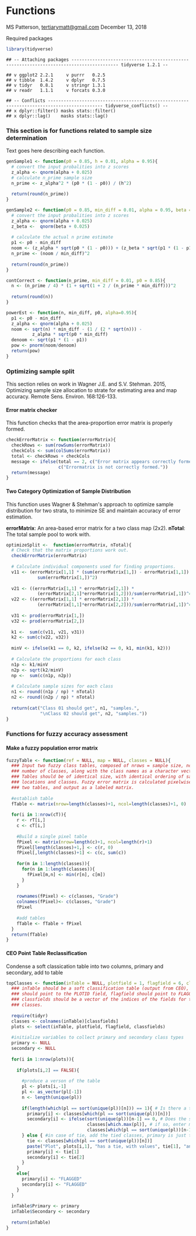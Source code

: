 Functions
================
MS Patterson, <tertiarymatt@gmail.com>
December 13, 2018

Required packages

``` r
library(tidyverse)
```

    ## -- Attaching packages ---------------------------------------------------------------------------------------- tidyverse 1.2.1 --

    ## v ggplot2 2.2.1     v purrr   0.2.5
    ## v tibble  1.4.2     v dplyr   0.7.5
    ## v tidyr   0.8.1     v stringr 1.3.1
    ## v readr   1.1.1     v forcats 0.3.0

    ## -- Conflicts ------------------------------------------------------------------------------------------- tidyverse_conflicts() --
    ## x dplyr::filter() masks stats::filter()
    ## x dplyr::lag()    masks stats::lag()

### This section is for functions related to sample size determination

Text goes here describing each function.

``` r
genSample1 <- function(p0 = 0.85, h = 0.01, alpha = 0.95){
  # convert the input probalities into z scores
  z_alpha <- qnorm(alpha + 0.025)
  # calculate n_prime sample size
  n_prime <- z_alpha^2 * (p0 * (1 - p0)) / (h^2)
  
  return(round(n_prime))
}

genSample2 <- function(p0 = 0.85, min_diff = 0.01, alpha = 0.95, beta = 0.95){
  # convert the input probalities into z scores
  z_alpha <- qnorm(alpha + 0.025)
  z_beta <-  qnorm(beta + 0.025)
  
  # calculate the actual n prime estimate 
  p1 <- p0 - min_diff
  noom <- (z_alpha * sqrt(p0 * (1 - p0))) + (z_beta * sqrt(p1 * (1 - p1)))
  n_prime <- (noom / min_diff)^2
  
  return(round(n_prime))
}

contCorrect <- function(n_prime, min_diff = 0.01, p0 = 0.85){
  n <- (n_prime / 4) * (1 + sqrt(1 + 2 / (n_prime * min_diff)))^2
  
  return(round(n))
}

powerEst <- function(n, min_diff, p0, alpha=0.95){
  p1 <- p0 - min_diff
  z_alpha <- qnorm(alpha + 0.025)
  noom <- sqrt(n) * min_diff - (1 / (2 * sqrt(n))) - 
          z_alpha * sqrt(p0 * min_diff)
  denoom <- sqrt(p1 * (1 - p1))
  pow <- pnorm(noom/denoom)
  return(pow)
}
```

### Optimizing sample split

This section relies on work in Wagner J.E. and S.V. Stehman. 2015, Optimizing sample size allocation to strate for estimating area and map accuracy. Remote Sens. Environ. 168:126-133.

#### Error matrix checker

This function checks that the area-proportion error matrix is properly formed.

``` r
checkErrorMatrix <- function(errorMatrix){
  checkRows <- sum(rowSums(errorMatrix))
  checkCols <- sum(colSums(errorMatrix))
  total <- checkRows + checkCols
  message <- ifelse(total == 2, c("Error matrix appears correctly formed."),
                    c("Errormatrix is not correctly formed."))
  return(message)
}
```

#### Two Category Optimization of Sample Distribution

This function uses Wagner & Stehman's approach to optimize sample distribution for two strata, to minimize SE and maintain accuracy of error estimation.

**errorMatrix**: An area-based error matrix for a two class map (2x2).
**nTotal**: The total sample pool to work with.

``` r
optimizeSplit <-  function(errorMatrix, nTotal){
  # Check that the matrix proportions work out. 
  checkErrorMatrix(errorMatrix)
  
  # Calculate individual components used for finding proportions. 
  v11 <- (errorMatrix[1,1] * (sum(errorMatrix[1,]) - errorMatrix[1,1]) / 
            sum(errorMatrix[1,])^2)
  
  v21 <- ((errorMatrix[1,1] * errorMatrix[2,1]) * 
            (errorMatrix[2,1]*errorMatrix[1,2]))/sum(errorMatrix[,1])^4
  v22 <- ((errorMatrix[1,1] * errorMatrix[2,1]) * 
            (errorMatrix[1,1]*errorMatrix[2,2]))/sum(errorMatrix[,1])^4
  
  v31 <- prod(errorMatrix[1,])
  v32 <- prod(errorMatrix[2,])
  
  k1 <-  sum(c(v11, v21, v31))
  k2 <- sum(c(v22, v32))
  
  minV <- ifelse(k1 == 0, k2, ifelse(k2 == 0, k1, min(k1, k2)))
  
  # Calculate the proportions for each class
  n1p <- k1/minV
  n2p <- sqrt(k2/minV)
  np <-  sum(c(n1p, n2p))
  
  # Calculate sample sizes for each class
  n1 <- round((n1p / np) * nTotal)
  n2 <- round((n2p / np) * nTotal)
  
  return(cat("Class 01 should get", n1, "samples.", 
             "\nClass 02 should get", n2, "samples."))
}
```

### Functions for fuzzy accuracy assessment

#### Make a fuzzy population error matrix

``` r
fuzzyTable <- function(ref = NULL, map = NULL, classes = NULL){
  ### Input two fuzzy class tables, composed of nrows = sample size, ncols =
  ### number of classes, along with the class names as a character vector.
  ### Tables should be of identical size, with identical ordering of sample
  ### locations and classes. Fuzzy error matrix is calculated pixelwise for the
  ### two tables, and output as a labeled matrix.
  
  #establish table
  fTable <- matrix(nrow=length(classes)+1, ncol=length(classes)+1, 0)
  
  for(i in 1:nrow(cT)){
    r <- rT[i,]
    c <- cT[i,]
    
    #Build a single pixel table
    fPixel <- matrix(nrow=length(c)+1, ncol=length(r)+1)
    fPixel[length(classes)+1,] <- c(r, 0)
    fPixel[,length(classes)+1] <- c(c, sum(c))
    
    for(m in 1:length(classes)){
      for(n in 1:length(classes)){
        fPixel[m,n] <- min(r[n], c[m])
      }
    }
    
    rownames(fPixel) <- c(classes, "Grade")
    colnames(fPixel)<- c(classes, "Grade")
    fPixel
    
    #add tables
    fTable <- fTable + fPixel
  }
  return(fTable)
}
```

#### CEO Point Table Reclassification

Condense a soft classication table into two columns, primary and secondary, add to table

``` r
topClasses <- function(inTable = NULL, plotfield = 1, flagfield = 6, classfields = NULL){
  ### inTable should be a soft classification table (output from CEO), plotField
  ### should point to the PLOTID field, flagfield should point to FLAGGED field,
  ### classfields should be a vector of the indices of the fields for the
  ### classes.
  
  require(tidyr)
  classes <- colnames(inTable)[classfields]
  plots <- select(inTable, plotfield, flagfield, classfields)
  
  #initialize variables to collect primary and secondary class types
  primary <- NULL
  secondary <- NULL
  
  for(i in 1:nrow(plots)){
    
    if(plots[i,2] == FALSE){
      
      #produce a verson of the table
      pl <- plots[i,-1]
      pl <- as_vector(pl[-1])
      n <- length(unique(pl))
      
      if(length(which(pl == sort(unique(pl))[n])) == 1){ # Is there a tie?
        primary[i] <- classes[which(pl == sort(unique(pl))[n])]
        secondary[i] <- ifelse(sort(unique(pl))[n-1] == 0, # Does the second highest cover has a score of zero?
                               classes[which.max(pl)], # if so, enter max again
                               classes[which(pl == sort(unique(pl))[n-1])]) #if not enter second highest
      } else { #in case of tie, add the tied classes, primary is just the first field encountered
        tie <- classes[which(pl == sort(unique(pl))[n])]
        paste("Plot", plots[i,1], "has a tie, with values", tie[1], "and", tie[2])
        primary[i] <- tie[1]
        secondary[i] <- tie[2]
      }
    }
    else{
      primary[i] <- "FLAGGED"
      secondary[i] <- "FLAGGED"
    }
  }
  
  inTable$Primary <- primary
  inTable$Secondary <- secondary
  
  return(inTable)
}
```
